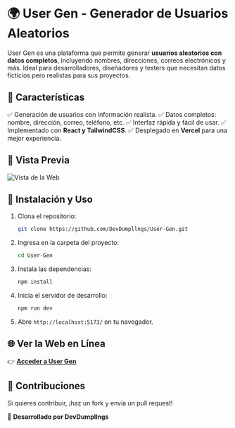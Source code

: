 # 🌍 User Gen - Generador de Usuarios Aleatorios

User Gen es una plataforma que permite generar **usuarios aleatorios con datos completos**, incluyendo nombres, direcciones, correos electrónicos y más. Ideal para desarrolladores, diseñadores y testers que necesitan datos ficticios pero realistas para sus proyectos.

## 🚀 Características
✅ Generación de usuarios con información realista.
✅ Datos completos: nombre, dirección, correo, teléfono, etc.
✅ Interfaz rápida y fácil de usar.
✅ Implementado con **React y TailwindCSS**.
✅ Desplegado en **Vercel** para una mejor experiencia.

## 📸 Vista Previa
![Vista de la Web](./web.png)

## 🔧 Instalación y Uso
1. Clona el repositorio:
   ```sh
   git clone https://github.com/DevDumpllngs/User-Gen.git
   ```
2. Ingresa en la carpeta del proyecto:
   ```sh
   cd User-Gen
   ```
3. Instala las dependencias:
   ```sh
   npm install
   ```
4. Inicia el servidor de desarrollo:
   ```sh
   npm run dev
   ```
5. Abre `http://localhost:5173/` en tu navegador.

## 🌐 Ver la Web en Línea
👉 **[Acceder a User Gen](https://user-gen.vercel.app/)**

## 🤝 Contribuciones
Si quieres contribuir, ¡haz un fork y envía un pull request!

📌 **Desarrollado por DevDumpllngs**